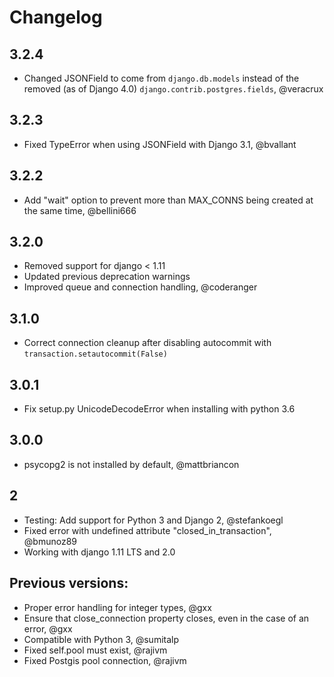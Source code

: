 # Changelog

## 3.2.4

- Changed JSONField to come from `django.db.models` instead of the removed (as of Django 4.0) `django.contrib.postgres.fields`, @veracrux

## 3.2.3

- Fixed TypeError when using JSONField with Django 3.1, @bvallant

## 3.2.2

- Add "wait" option to prevent more than MAX_CONNS being created at the same time, @bellini666

## 3.2.0

- Removed support for django < 1.11
- Updated previous deprecation warnings
- Improved queue and connection handling, @coderanger

## 3.1.0

- Correct connection cleanup after disabling autocommit with `transaction.setautocommit(False)`

## 3.0.1

- Fix setup.py UnicodeDecodeError when installing with python 3.6

## 3.0.0

- psycopg2 is not installed by default, @mattbriancon

## 2

- Testing: Add support for Python 3 and Django 2, @stefankoegl
- Fixed error with undefined attribute "closed_in_transaction", @bmunoz89
- Working with django 1.11 LTS and 2.0

## Previous versions:

- Proper error handling for integer types, @gxx
- Ensure that close_connection property closes, even in the case of an error, @gxx
- Compatible with Python 3, @sumitalp
- Fixed self.pool must exist, @rajivm
- Fixed Postgis pool connection, @rajivm
